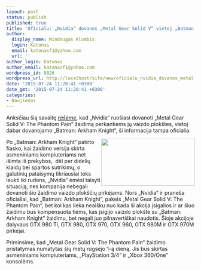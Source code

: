 ```yaml
---
layout: post
status: publish
published: true
title: 'Oficialu: „Nvidia“ dovanos „Metal Gear Solid V“ vietoj „Batman: Arkham Knight“'
author:
  display_name: Mindaugas Klumbis
  login: Katonas
  email: katonasf1@yahoo.com
  url: ''
author_login: Katonas
author_email: katonasf1@yahoo.com
wordpress_id: 8826
wordpress_url: http://localhost/site/new/oficialu_nvidia_dovanos_metal_gear_solid_v_vietoj_batman_arkham_knight/
date: '2015-07-24 11:20:41 +0300'
date_gmt: '2015-07-24 11:20:41 +0300'
categories:
- Naujienos
---
```

<p>
	Anksčiau &scaron;ią savaitę <em><a href="http://technews.lt/naujiena/n/a/nvidia_dovanos_metal_gear_solid_v_perkantiems_ju_vaizdo_plokstes_.html">ra&scaron;ėme</a></em>, kad &bdquo;Nvidia&ldquo; ruo&scaron;iasi dovanoti &bdquo;Metal Gear Solid V: The Phantom Pain&ldquo; žaidimą perkantiems jų vaizdo plok&scaron;tes, vietoj dabar dovanojamo &bdquo;Batman: Arkham Knight&ldquo;, &scaron;i informacija tampa oficialia.</p>
<p>
	<a href="http://technews.lt/userfiles/86b(1).jpg"><img alt="" src="http://technews.lt/userfiles/86b(1).jpg" style="width: 250px; height: 126px; float: right;" /></a>Po &bdquo;Batman: Arkham Knight&ldquo; patirto fiasko, kai žaidimo versija skirta asmeniniams kompiuteriams net i&scaron;imta i&scaron; prekybos,&nbsp; dėl per didelių klaidų bei spartos sutrikimų, o galutinių pataisymų tikriausiai teks laukti iki rudens, &bdquo;Nvidia&ldquo; ėmėsi taisyti situaciją, nes kompanija nebegali dovanoti &scaron;io žaidimo vaizdo plok&scaron;čių pirkėjams. Nors &bdquo;Nvidia&ldquo; ir prane&scaron;a oficialiai, kad &bdquo;Batman: Arkham Knight&ldquo;, pakeis &bdquo;Metal Gear Solid V: The Phantom Pain&ldquo;, bet kol kas lieka neai&scaron;ku nuo kada &scaron;i akcija įsigalios ir ar &scaron;iuo žaidimu bus kompensuota tiems, kas įsigijo vaizdo plok&scaron;te su &bdquo;Batman: Arkham Knight&ldquo; žaidimu, bet negali juo pilnaverti&scaron;kai naudotis. &Scaron;ioje akcijoje dalyvaus GTX 980 Ti, GTX 980, GTX 970, GTX 960, GTX 980M ir GTX 970M pirkėjai.</p>
<p>
	Priminsime, kad &bdquo;Metal Gear Solid V: The Phantom Pain&ldquo; žaidimo pristatymas numatytas &scaron;ių metų rugsėjo 1-ą dieną. Jis bus skirtas asmeniniams kompiuteriams, &bdquo;PlayStation 3/4&ldquo; ir &bdquo;Xbox 360/One&ldquo; konsolėms.</p>

